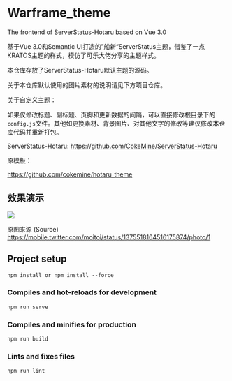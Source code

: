 # Warframe_theme

The frontend of ServerStatus-Hotaru based on Vue 3.0

基于Vue 3.0和Semantic UI打造的”船新“ServerStatus主题，借鉴了一点KRATOS主题的样式，模仿了可乐大佬分享的主题样式。

本仓库存放了ServerStatus-Hotaru默认主题的源码。

关于本仓库默认使用的图片素材的说明请见下方项目仓库。

关于自定义主题：

如果仅修改标题、副标题、页脚和更新数据的间隔，可以直接修改根目录下的`config.js`文件。其他如更换素材、背景图片、对其他文字的修改等建议修改本仓库代码并重新打包。

ServerStatus-Hotaru: https://github.com/CokeMine/ServerStatus-Hotaru

原模板：

https://github.com/cokemine/hotaru_theme

## 效果演示

![](https://github.com/Naruse-developer/Warframe_theme/blob/master/demo/demo.png)

原图来源 (Source)
https://mobile.twitter.com/moitoi/status/1375518164516175874/photo/1

## Project setup
```
npm install or npm install --force
```

### Compiles and hot-reloads for development
```
npm run serve
```

### Compiles and minifies for production
```
npm run build
```

### Lints and fixes files
```
npm run lint
```